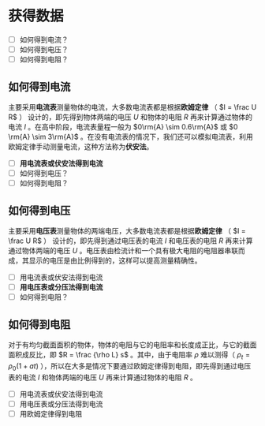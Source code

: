 # 获得数据

- [ ] 如何得到电流？
- [ ] 如何得到电压？
- [ ] 如何得到电阻？

## 如何得到电流

主要采用**电流表**测量物体的电流，大多数电流表都是根据**欧姆定律** （ $I = \frac U R$ ） 设计的，即先得到物体两端的电压 $U$ 和物体的电阻 $R$ 再来计算通过物体的电流 $I$ 。在高中阶段，电流表量程一般为 $0\rm{A} \sim 0.6\rm{A}$ 或 $0 \rm{A} \sim 3\rm{A}$ 。在没有电流表的情况下，我们还可以模拟电流表，利用欧姆定律手动测量电流，这种方法称为**伏安法**。

- [ ] **用电流表或伏安法得到电流**
- [ ] 如何得到电压？
- [ ] 如何得到电阻？

## 如何得到电压

主要采用**电压表**测量物体的两端电压，大多数电流表都是根据**欧姆定律** （ $I = \frac U R$ ） 设计的，即先得到通过电压表的电流 $I$ 和电压表的电阻 $R$ 再来计算通过物体两端的电压 $U$ 。电压表由检流计和一个具有极大电阻的电阻器串联而成，其显示的电压是由比例得到的，这样可以提高测量精确性。

- [ ] 用电流表或伏安法得到电流
- [ ] **用电压表或分压法得到电流**
- [ ] 如何得到电阻？

## 如何得到电阻

对于有均匀截面面积的物体，物体的电阻与它的电阻率和长度成正比，与它的截面面积成反比，即 $R = \frac {\rho L} s$ 。其中，由于电阻率 $\rho$ 难以测得（ $\rho_t = \rho_0 (1 + at)$ ），所以在大多是情况下要通过欧姆定律得到电阻，即先得到通过电压表的电流 $I$ 和物体两端的电压 $U$ 再来计算通过物体的电阻 $R$ 。

- [ ] 用电流表或伏安法得到电流
- [ ] 用电压表或分压法得到电流
- [ ] 用欧姆定律得到电阻
